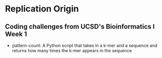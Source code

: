 # Replication Origin
## Coding challenges from UCSD's Bioinformatics I Week 1
- pattern-count: A Python script that takes in a k-mer and a sequence and returns how many times the k-mer appears in the sequence
